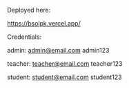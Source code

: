 Deployed here:

https://bsolpk.vercel.app/


Credentials:

admin:
admin@email.com
admin123

teacher:
teacher@email.com
teacher123

student:
student@email.com
student123